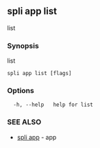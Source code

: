 ## spli app list

list

### Synopsis

list

```
spli app list [flags]
```

### Options

```
  -h, --help   help for list
```

### SEE ALSO

* [spli app](spli_app.md)	 - app

